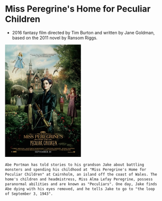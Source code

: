 # Miss Peregrine's Home for Peculiar Children 

+ 2016 fantasy film directed by Tim Burton and written by Jane Goldman, based on the 2011 novel by Ransom Riggs. 

![miss][def]

[def]: miss.jpg

    Abe Portman has told stories to his grandson Jake about battling monsters and spending his childhood at "Miss Peregrine's Home for Peculiar Children" at Cairnholm, an island off the coast of Wales. The home's children and headmistress, Miss Alma Lefay Peregrine, possess paranormal abilities and are known as "Peculiars". One day, Jake finds Abe dying with his eyes removed, and he tells Jake to go to "the loop of September 3, 1943".
